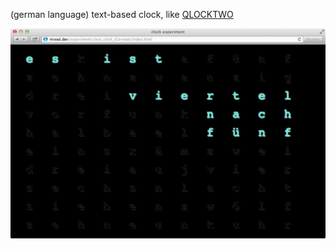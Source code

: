 (german language) text-based clock, like [QLOCKTWO](http://store.biegertfunk.com/de/collection-qlocktwo/qlocktwo-blackicetea.html)

![Screenshot](Screenshot.png)